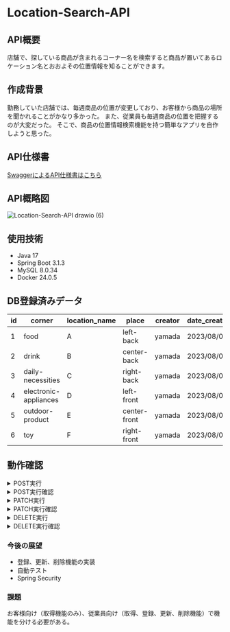 # Location-Search-API

## API概要
店舗で、探している商品が含まれるコーナー名を検索すると商品が置いてあるロケーション名とおおよその位置情報を知ることができます。

## 作成背景
勤務していた店舗では、毎週商品の位置が変更しており、お客様から商品の場所を聞かれることがかなり多かった。
また、従業員も毎週商品の位置を把握するのが大変だった。
そこで、商品の位置情報検索機能を持つ簡単なアプリを自作しようと思った。

## API仕様書
[SwaggerによるAPI仕様書はこちら]((https://haruka2306.github.io/Location-Search-API/dist/index.html))

## API概略図
![Location-Search-API drawio (6)](https://github.com/Haruka2306/Location-Search-API/assets/137120436/07d337e7-3d9e-4d03-811c-54009ce088c4)

## 使用技術
* Java 17
* Spring Boot 3.1.3
* MySQL 8.0.34
* Docker 24.0.5
  
## DB登録済みデータ
| id | corner | location_name | place | creator| date_created|
| ---- | ---- | ---- | ---- |----|----|
| 1 | food | A | left-back | yamada | 2023/08/01 |
| 2 | drink | B | center-back | yamada | 2023/08/01 |
| 3 | daily-necessities | C | right-back | yamada | 2023/08/01 |
| 4 | electronic-appliances | D | left-front | yamada | 2023/08/01 |
| 5 | outdoor-product | E | center-front | yamada | 2023/08/01 |
| 6 | toy | F | right-front | yamada | 2023/08/01 |


## 動作確認
<details>
<summary>POST実行</summary>
<div>
  
 ####
     curl --location 'http://localhost:8080/locations'

 ![location_post](https://github.com/Haruka2306/Location-Search-API/assets/137120436/53c037ec-4795-46b5-beac-3b712a3fe93b)

 
</div>
</details>

<details>
<summary>POST実行確認</summary>
<div>
  
 ####
     curl --location 'http://localhost:8080/locations/game'

![location_post-check](https://github.com/Haruka2306/Location-Search-API/assets/137120436/5097835d-ff0a-4efb-a7e2-d56bbe043ebc)

</div>
</details>

<details>
<summary>PATCH実行</summary>
<div>
  
 ####
     curl --location --request PATCH 'http://localhost:8080/locations/toy'

![location_patch](https://github.com/Haruka2306/Location-Search-API/assets/137120436/31c305eb-0ee4-4f03-8fe8-9af92df604c4)

</div>
</details>

<details>
<summary>PATCH実行確認</summary>
<div>
  
 ####
     curl --location 'http://localhost:8080/locations/toy'

![location_patch-check](https://github.com/Haruka2306/Location-Search-API/assets/137120436/85d35f83-0df6-47c3-86e0-9713a4dbaf43)

</div>
</details>

<details>
<summary>DELETE実行</summary>
<div>
  
 ####
     curl --location --request DELETE 'http://localhost:8080/locations/outdoor-product'

![location_delete](https://github.com/Haruka2306/Location-Search-API/assets/137120436/f0588a0d-92a9-455d-9f30-e4cea39297c0)

</div>
</details>

<details>
<summary>DELETE実行確認</summary>
<div>
  
 ####
     curl --location 'http://localhost:8080/locations/outdoor-product'

![location_delete-check](https://github.com/Haruka2306/Location-Search-API/assets/137120436/2c6e2576-b13d-47dd-854c-48e1a6f1c0b5)

</div>
</details>

### 今後の展望
* 登録、更新、削除機能の実装
* 自動テスト
* Spring Security

### 課題
お客様向け（取得機能のみ）、従業員向け（取得、登録、更新、削除機能）で機能を分ける必要がある。
